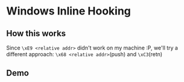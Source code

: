 # Windows Inline Hooking

## How this works
Since `\xE9 <relative addr>` didn't work on my machine :P, we'll try a different approach: `\x68 <relative addr>`(push) and `\xC3`(retn)

## Demo
